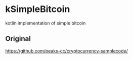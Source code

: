# kSimpleBitcoin

kotlin implementation of simple bitcoin


## Original 

https://github.com/peaks-cc/cryptocurrency-samplecode/
